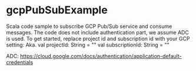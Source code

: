 # gcpPubSubExample
Scala code sample to subscribe GCP Pub/Sub service and consume messages.
The code does not include authentication part, we assume ADC is used.
To get started, replace project id and subscription id with your GCP setting:
Aka.
  val projectId: String = ""
  val subscriptionId: String = ""





ADC: https://cloud.google.com/docs/authentication/application-default-credentials
